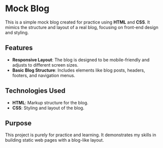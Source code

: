 
# Mock Blog

This is a simple mock blog created for practice using **HTML** and **CSS**. It mimics the structure and layout of a real blog, focusing on front-end design and styling.

## Features
- **Responsive Layout**: The blog is designed to be mobile-friendly and adjusts to different screen sizes.
- **Basic Blog Structure**: Includes elements like blog posts, headers, footers, and navigation menus.

## Technologies Used
- **HTML**: Markup structure for the blog.
- **CSS**: Styling and layout of the blog.

## Purpose
This project is purely for practice and learning. It demonstrates my skills in building static web pages with a blog-like layout.
